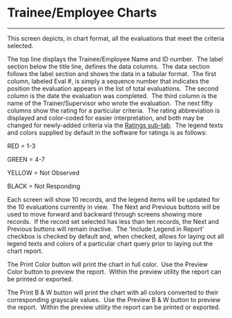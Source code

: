 # Trainee/Employee Charts 
---

This screen depicts, in chart format, all the evaluations that meet the criteria selected.

The top line displays the Trainee/Employee Name and ID number.&nbsp; The label section below the title line, defines the data columns.&nbsp; The data section follows the label section and shows the data in a tabular format.&nbsp; The first column, labeled Eval #, is simply a sequence number that indicates the position the evaluation appears in the list of total evaluations.&nbsp; The second column is the date the evaluation was completed.&nbsp; The third column is the name of the Trainer/Supervisor who wrote the evaluation.&nbsp; The next fifty columns show the rating for a particular criteria.&nbsp; The rating abbreviation is displayed and color-coded for easier interpretation, and both may be changed for newly-added criteria via the [Ratings sub-tab](<ratings.md>).&nbsp; The legend texts and colors supplied by default in the software for ratings is as follows:

RED = 1-3

GREEN = 4-7

YELLOW = Not Observed

BLACK = Not Responding

Each screen will show 10 records, and the legend items will be updated for the 10 evaluations currently in view.&nbsp; The Next and Previous buttons will be used to move forward and backward through screens showing more records.&nbsp; If the record set selected has less than ten records, the Next and Previous buttons will remain inactive.&nbsp; The 'Include Legend in Report' checkbox is checked by default and, when checked, allows for laying out all legend texts and colors of a particular chart query prior to laying out the chart report.

The Print Color button will print the chart in full color.&nbsp; Use the Preview Color button to preview the report.&nbsp; Within the preview utility the report can be printed or exported.

The Print B & W button will print the chart with all colors converted to their corresponding grayscale values.&nbsp; Use the Preview B & W button to preview the report.&nbsp; Within the preview utility the report can be printed or exported.